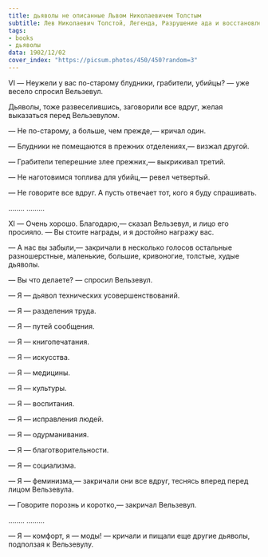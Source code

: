 ```yaml
---
title: дьяволы не описанные Львом Николаевичем Толстым
subtitle: Лев Николаевич Толстой, Легенда, Разрушение ада и восстановление его
tags:
- books
- дьяволы
data: 1902/12/02
cover_index: "https://picsum.photos/450/450?random=3"
---
```



VI
— Неужели у вас по-старому блудники, грабители, убийцы? — уже весело спросил Вельзевул.

Дьяволы, тоже развеселившись, заговорили все вдруг, желая выказаться перед Вельзевулом.

— Не по-старому, а больше, чем прежде,— кричал один.

— Блудники не помещаются в прежних отделениях,— визжал другой.

— Грабители теперешние злее прежних,— выкрикивал третий.

— Не наготовимся топлива для убийц,— ревел четвертый.

— Не говорите все вдруг. А пусть отвечает тот, кого я буду спрашивать. 

........ .........

XI
— Очень хорошо. Благодарю,— сказал Вельзевул, и лицо его просияло. — Вы стоите награды, и я достойно награжу вас.

— А нас вы забыли,— закричали в несколько голосов остальные разношерстные, маленькие, большие, кривоногие, толстые, худые дьяволы.

— Вы что делаете? — спросил Вельзевул.

— Я — дьявол технических усовершенствований.

— Я — разделения труда.

— Я — путей сообщения.

— Я — книгопечатания.

— Я — искусства.

— Я — медицины.

— Я — культуры.

— Я — воспитания.

— Я — исправления людей.

— Я — одурманивания.

— Я — благотворительности.

— Я — социализма.

— Я — феминизма,— закричали они все вдруг, теснясь вперед перед лицом Вельзевула.

— Говорите порознь и коротко,— закричал Вельзевул. 

........ .........

— Я — комфорт, я — моды! — кричали и пищали еще другие дьяволы, подползая к Вельзевулу.
